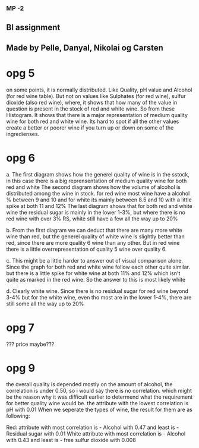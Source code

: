 ### MP -2
## BI assignment
## Made by Pelle, Danyal, Nikolai og Carsten

# opg 5

on some points, it is normally distributed. Like Quality, pH value and Alcohol (for red wine table). But not on values like Sulphates (for red wine), sulfur dioxide (also red wine), where, it shows that how many of the value in question is present in the stock of red and white wine. So from these Histogram. It shows that there is a major representation of medium quality wine for both red and white wine. Its hard to spot if all the other values create a better or poorer wine if you turn up or down on some of the ingredienses.

# opg 6

a.  The first diagram shows how the generel quality of wine is in the sstock, in this case there is a big reprensentation of medium quality wine for both red and white
    The second diagram shows how the volume of alcohol is distributed among the wine in stock. for red wine most wine have a alcohol % between 9 and 10 and for white its mainly
    between 8.5 and 10 with a little spike at both 11 and 12%
    The last diagram shows that for both red and white wine the residual sugar is mainly in the lower 1-3%, but where there is no red wine with over 3% RS, white still have a few all the way up to 20%

b. From the first diagram we can deduct that there are many more white wine than red, but the generel quality of white wine is slightly better than red, since there are more quality
   6 wine than any other. But in red wine there is a little overrepresentation of quality 5 wine over quality 6.


c. This might be a little harder to answer out of visual comparison alone. Since the graph for both red and white wine follow each other quite similar. but there is a little spike
   for white wine at both 11% and 12% which isn't quite as marked in the red wine. So the answer to this is most likely white


d. Clearly white wine. Since there is no residual sugar for red wine beyond 3-4% but for the white wine, even tho most are in the lower 1-4%, there are still some all the way up to
   20% 


  # opg 7

  ??? price maybe???


  # opg 9

   the overall quality is depended mostly on the amount of alcohol, the correlation is under 0.50, so i would say there is no correlation. which might be the reason why it was difficult earlier to determend what the requirement for better quality wine would be. the attribute with the lowest correlation is pH with 0.01
   When we seperate the types of wine, the result for them are as following:

   Red: attribute with most correlation is - Alcohol with 0.47 and least is - Residual sugar with 0.01
   White attribute with most correlation is - Alcohol with 0.43 and least is - free sulfur dioxide with 0.008
